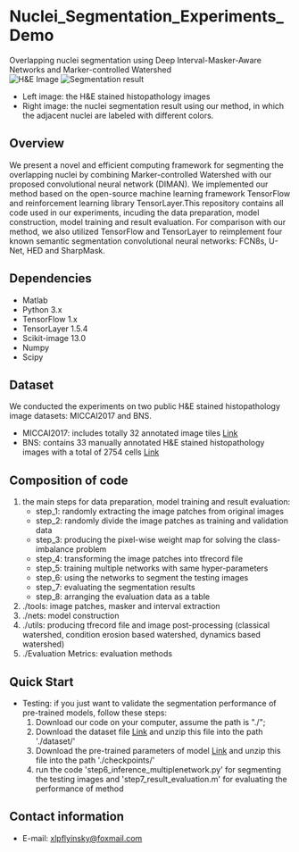 # Nuclei_Segmentation_Experiments_Demo
Overlapping nuclei segmentation using Deep Interval-Masker-Aware Networks and Marker-controlled Watershed  
![H&E Image](https://github.com/appiek/Nuclei_Segmentation_Experiments_Demo/blob/master/160120_152.png?raw=true)
![Segmentation result](https://github.com/appiek/Nuclei_Segmentation_Experiments_Demo/blob/master/Slide_160120_152_fg_interval_marker_watershedrgb_result.png?raw=true)  

* Left image: the H&E stained histopathology images  
* Right image: the nuclei segmentation result using our method, in which the adjacent nuclei are labeled with different colors.

## Overview
We present a novel and efficient computing framework for segmenting the overlapping nuclei by combining Marker-controlled Watershed with our proposed convolutional neural network (DIMAN). 
We implemented our method based on the open-source machine learning framework TensorFlow  and reinforcement learning library TensorLayer.This repository contains all code used in our experiments, incuding the data preparation, model construction, model training and
result evaluation. For comparison with our method, we also utilized TensorFlow and TensorLayer to reimplement four known semantic segmentation convolutional neural networks: FCN8s, U-Net, HED and SharpMask.

## Dependencies  
* Matlab
* Python 3.x
* TensorFlow 1.x
* TensorLayer 1.5.4
* Scikit-image 13.0
* Numpy
* Scipy

## Dataset
We conducted the experiments on two public H&E stained histopathology image datasets: MICCAI2017 and BNS.  
* MICCAI2017:  includes totally 32 annotated image tiles [Link](http://miccai.cloudapp.net/competitions/)
* BNS: contains 33 manually annotated H&E stained histopathology
images with a total of 2754 cells [Link](https://peterjacknaylor.github.io/)  

## Composition of code
1. the main steps for data preparation, model training and result evaluation:
    * step_1: randomly extracting the image patches from original images 
    * step_2: randomly divide the image patches as training and validation data
    * step_3: producing the pixel-wise weight map for solving the class-imbalance problem
    * step_4: transforming the image patches into tfrecord file
    * step_5: training multiple networks with same hyper-parameters
    * step_6: using the networks to segment the testing images
    * step_7: evaluating the segmentation results 
    * step_8: arranging the evaluation data as a table
2. ./tools: image patches, masker and interval extraction 
3. ./nets: model construction
4. ./utils: producing tfrecord file and image post-processing (classical watershed, condition erosion based watershed, dynamics
based watershed)
5. ./Evaluation Metrics: evaluation methods

## Quick Start
* Testing: if you just want to validate the segmentation performance of pre-trained models, follow these steps:
   1. Download our code on your computer, assume the path is "./";
   2. Download the dataset file [Link](https://drive.google.com/open?id=1IHmVVTjCVfOsPYNu8AjeIkgg7xnVMrVh) and unzip this file into the path './dataset/'
   3. Download the pre-trained parameters of model [Link](https://drive.google.com/open?id=1EZVsQW7PCQ8qhaTq0Eyo6Hv3RYbdz8_t) and unzip this file into the path './checkpoints/'
   4. run the code 'step6_inference_multiplenetwork.py' for segmenting the testing images and 'step7_result_evaluation.m' for evaluating the performance of method

## Contact information  
* E-mail: xlpflyinsky@foxmail.com
